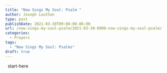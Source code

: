 ```yaml
---
title: "Now Sings My Soul: Psalm "
author: Joseph Louthan
type: post
publishDate: 2021-03-30T09:00:00-06:00
url: /now-sings-my-soul-psalm/2021-03-30-0900-now-sings-my-soul-psalm/
categories:
  - Prayers
tags:
  - "Now Sings My Soul: Psalms"
draft: true
---
```

<div style="font-variant: small-caps;">

</div>
&nbsp;
    start-here
